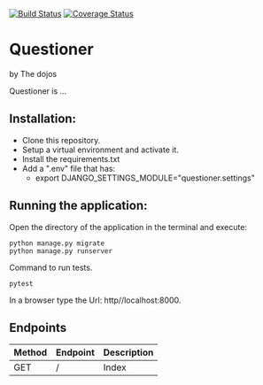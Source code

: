[![Build Status](https://travis-ci.org/kalsmic/questioner.svg?branch=ch-164393776-setup-testing-environment)](https://travis-ci.org/kalsmic/questioner) [![Coverage Status](https://coveralls.io/repos/github/kalsmic/questioner/badge.svg?branch=develop)](https://coveralls.io/github/kalsmic/questioner?branch=devlop)

# Questioner
by The dojos


Questioner is ...


## Installation:
  - Clone this repository.
  - Setup a virtual environment and activate it.
  - Install the requirements.txt
  - Add a ".env" file that has:
    - export DJANGO_SETTINGS_MODULE="questioner.settings"


## Running the application:
  Open the directory of the application in the terminal and execute:

    python manage.py migrate
    python manage.py runserver
    
  Command to run tests.
  
    pytest  
    
  In a browser type the Url: http//localhost:8000.


## Endpoints
| Method | Endpoint | Description |
| ------ | -------- | ----------- |
| GET    | /        | Index       |
